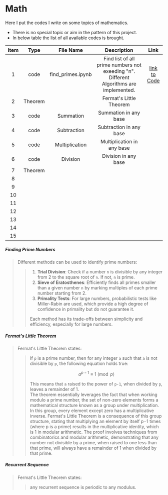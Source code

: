# Math
Here I put the codes I write on some topics of mathematics.  
* There is no special topic or aim in the pattern of this project.  
* In below table the list of all available codes is brought.


| Item | Type |File Name | Description | Link |
|:---------:|:---------:|:--------:|:---------:|:---------:|
| 1  | code    | find_primes.ipynb | Find list of all prime numbers not exeeding "n". Different Algorithms are implemented. | [link to Code](https://github.com/mohsenhy/Math/blob/main/find_primes.ipynb) |
| 2  | Theorem |  |Fermat's Little Theorem |  |
| 3  | code    | Summation  | Summation in any base |  |
| 4  | code    | Subtraction | Subtraction in any base |  |
| 5  | code    | Multiplication | Multiplication in any base  |  |
| 6  | code    | Division | Division in any base  |  |
| 7  | Theorem |  |  |  |
| 8  |         |  |  |  |
| 9  |         |  |  |  |
| 10 |         |  |  |  |
| 11 |         |  |  |  |
| 12 |         |  |  |  |
| 13 |         |  |  |  |
| 14 |         |  |  |  |
| 15 |         |  |  |  |

##### *Finding Prime Numbers*

<blockquote>
  
Different methods can be used to identify prime numbers:
<blockquote>

  1. **Trial Division**: Check if a number `n` is divisible by any integer from 2 to the square root of `n`. If not, `n` is prime.
  2. **Sieve of Eratosthenes**: Efficiently finds all primes smaller than a given number `n` by marking multiples of each prime number starting from 2.
  3. **Primality Tests**: For large numbers, probabilistic tests like Miller-Rabin are used, which provide a high degree of confidence in primality but do not guarantee it.

Each method has its trade-offs between simplicity and efficiency, especially for large numbers.

</blockquote></blockquote>

##### *Fermat's Little Theorem*
<blockquote>
Fermat's Little Theorem states:
<blockquote>

If `p` is a prime number, then for any integer `a` such that `a` is not divisible by `p`, the following equation holds true:  

$$
a^{p-1} \equiv 1 \pmod{p}
$$  

This means that `a` raised to the power of `p-1`, when divided by `p`, leaves a remainder of 1.  
The theorem essentially leverages the fact that when working modulo a prime number, the set of non-zero elements forms a mathematical structure known as a group under multiplication. In this group, every element except zero has a multiplicative inverse. Fermat's Little Theorem is a consequence of this group structure, stating that multiplying an element by itself p−1 times (where p is a prime) results in the multiplicative identity, which is 1 in modular arithmetic. The proof involves techniques from combinatorics and modular arithmetic, demonstrating that any number not divisible by a prime, when raised to one less than that prime, will always have a remainder of 1 when divided by that prime.
</blockquote></blockquote>


##### *Recurrent Sequence*
<blockquote>
Fermat's Little Theorem states:
<blockquote>

any recurrent sequence is periodic to any modulus.

</blockquote></blockquote>

